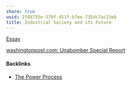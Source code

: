 ```yaml
---
share: true
uuid: 2f48755e-570f-451f-b7ee-735dc7ac23eb
title: Industrial Society and its Future
---
```

[Essay](/68aa2863-bc1d-4bbe-a3e4-49649d326699)


[washingtonpost.com: Unabomber Special Report](https://www.washingtonpost.com/wp-srv/national/longterm/unabomber/manifesto.text.htm)

#### Backlinks

* [The Power Process](/520389b2-39a2-4555-9515-c8e1f6e0b68b)